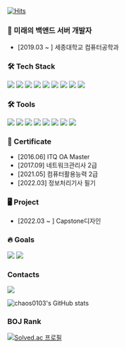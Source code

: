 [![Hits](https://hits.seeyoufarm.com/api/count/incr/badge.svg?url=https%3A%2F%2Fgithub.com%2Fgjbae1212%2Fhit-counter&count_bg=%2379C83D&title_bg=%23555555&icon=github.svg&icon_color=%23E7E7E7&title=hits&edge_flat=false)](https://hits.seeyoufarm.com)

### 🐶  미래의 백앤드 서버 개발자

- [2019.03 ~ ] 세종대학교 컴퓨터공학과

<!-- Tech Stack -->
### 🛠 Tech Stack
<img src="https://img.shields.io/badge/Python-3776AB?style=flat-square&logo=Python&logoColor=white"/></a>
<img src="https://img.shields.io/badge/Java-007396?style=flat-square&logo=Java&logoColor=white"/></a>
<img src="https://img.shields.io/badge/Spring-6DB33F?style=flat-square&logo=Spring&logoColor=white"/></a>
<img src="https://img.shields.io/badge/Spring Boot-6DB33F?style=flat-square&logo=Spring Boot&logoColor=white"/></a> 
<img src="https://img.shields.io/badge/C-A8B9CC?style=flat-square&logo=C&logoColor=white"/></a>
<img src="https://img.shields.io/badge/C++-00599C?style=flat-square&logo=cplusplus&logoColor=white"/></a>
<img src="https://img.shields.io/badge/HTML5-E34F26?style=flat-square&logo=HTML5&logoColor=white"/></a>
<img src="https://img.shields.io/badge/CSS3-1572B6?style=flat-square&logo=CSS3&logoColor=white"/></a>
<img src="https://img.shields.io/badge/Markdown-000000?style=flat-square&logo=Markdown&logoColor=white"/></a>

<!-- Tools -->
### 🛠 Tools
<img src="https://img.shields.io/badge/JetBrains-000000?style=flat-square&logo=JetBrains&logoColor=white"/></a>
<img src="https://img.shields.io/badge/PyCharm-000000?style=flat-square&logo=PyCharm&logoColor=white"/></a>
<img src="https://img.shields.io/badge/IntelliJ IDEA-000000?style=flat-square&logo=IntelliJ IDEA&logoColor=white"/></a>
<img src="https://img.shields.io/badge/CLion-000000?style=flat-square&logo=CLion&logoColor=white"/></a>
<img src="https://img.shields.io/badge/Visual Studio-5C2D91?style=flat-square&logo=Visual Studio&logoColor=white"/></a>
<img src="https://img.shields.io/badge/Visual Studio Code-007ACC?style=flat-square&logo=Visual Studio Code&logoColor=white"/></a>
<img src="https://img.shields.io/badge/Git-F05032?style=flat-square&logo=Git&logoColor=white"/></a>
<img src="https://img.shields.io/badge/GitHub-181717?style=flat-square&logo=GitHub&logoColor=white"/></a>

<!-- Certificate -->
### 📑 Certificate

- [2016.06] ITQ OA Master
- [2017.09] 네트워크관리사 2급
- [2021.05] 컴퓨터활용능력 2급
- [2022.03] 정보처리기사 필기

<!-- Project -->
### 🖥 Project

- [2022.03 ~ ] Capstone디자인

<!-- Goals -->
### 🔥 Goals
<img src="https://img.shields.io/badge/Kakao-FFCD00?style=flat-square&logo=Kakao&logoColor=white"/></a>
<img src="https://img.shields.io/badge/Naver-03C75A?style=flat-square&logo=Naver&logoColor=white"/></a>

<!-- Contacts -->
### Contacts
<a href="mailto:lyt1228@naver.com"><img src="https://img.shields.io/badge/Email-EA4335?style=flat-square&logo=Gmail&logoColor=white"/></a>



![chaos0103's GitHub stats](https://github-readme-stats.vercel.app/api?username=chaos0103&show_icons=true&theme=default)

<!--
[![Top Langs](https://github-readme-stats.vercel.app/api/top-langs/?username=chaos0103&layout=compact)](https://github.com/chaos0103/github-readme-stats)
-->

### BOJ Rank
[![Solved.ac 프로필](http://mazassumnida.wtf/api/v2/generate_badge?boj=lyt1228)](https://solved.ac/lyt1228)

